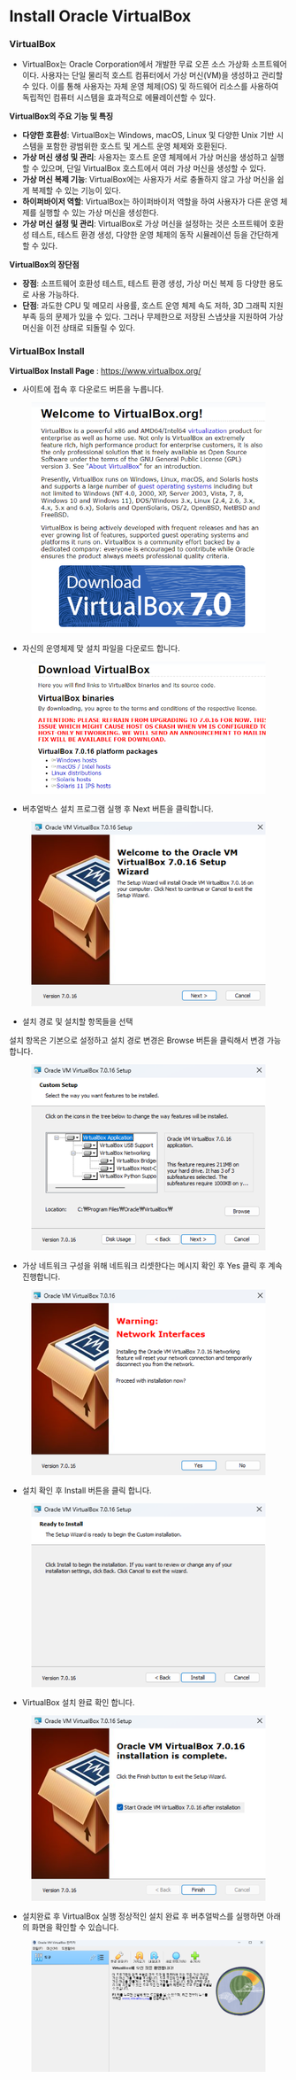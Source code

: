 # Install Oracle VirtualBox

### VirtualBox

* VirtualBox는 Oracle Corporation에서 개발한 무료 오픈 소스 가상화 소프트웨어이다. 사용자는 단일 물리적 호스트 컴퓨터에서 가상 머신(VM)을 생성하고 관리할 수 있다. 이를 통해 사용자는 자체 운영 체제(OS) 및 하드웨어 리소스를 사용하여 독립적인 컴퓨터 시스템을 효과적으로 에뮬레이션할 수 있다.

**VirtualBox의 주요 기능 및 특징**

* **다양한 호환성**: VirtualBox는 Windows, macOS, Linux 및 다양한 Unix 기반 시스템을 포함한 광범위한 호스트 및 게스트 운영 체제와 호환된다.
* **가상 머신 생성 및 관리**: 사용자는 호스트 운영 체제에서 가상 머신을 생성하고 실행할 수 있으며, 단일 VirtualBox 호스트에서 여러 가상 머신을 생성할 수 있다.
* **가상 머신 복제 기능**: VirtualBox에는 사용자가 서로 충돌하지 않고 가상 머신을 쉽게 복제할 수 있는 기능이 있다.
* **하이퍼바이저 역할**: VirtualBox는 하이퍼바이저 역할을 하여 사용자가 다른 운영 체제를 실행할 수 있는 가상 머신을 생성한다.
* **가상 머신 설정 및 관리**: VirtualBox로 가상 머신을 설정하는 것은 소프트웨어 호환성 테스트, 테스트 환경 생성, 다양한 운영 체제의 동작 시뮬레이션 등을 간단하게 할 수 있다.

**VirtualBox의 장단점**

* **장점**: 소프트웨어 호환성 테스트, 테스트 환경 생성, 가상 머신 복제 등 다양한 용도로 사용 가능하다.
* **단점**: 과도한 CPU 및 메모리 사용률, 호스트 운영 체제 속도 저하, 3D 그래픽 지원 부족 등의 문제가 있을 수 있다. 그러나 무제한으로 저장된 스냅샷을 지원하여 가상 머신을 이전 상태로 되돌릴 수 있다.

### VirtualBox Install

**VirtualBox Install Page** : https://www.virtualbox.org/

* 사이트에 접속 후 다운로드 버튼을 누릅니다.

<figure><img src="../../.gitbook/assets/1-1 (1) (1).png" alt=""><figcaption></figcaption></figure>

* 자신의 운영체제 맞 설치 파일을 다운로드 합니다.

<figure><img src="../../.gitbook/assets/1-2 (1) (1).png" alt=""><figcaption></figcaption></figure>

* 버추얼박스 설치 프로그램 실행 후 Next 버튼을 클릭합니다.

<figure><img src="../../.gitbook/assets/1-3 (1) (1).png" alt=""><figcaption></figcaption></figure>

* 설치 경로 및 설치할 항목들을 선택

설치 항목은 기본으로 설정하고 설치 경로 변경은 Browse 버튼을 클릭해서 변경 가능합니다.

<figure><img src="../../.gitbook/assets/1-4 (1) (1).png" alt=""><figcaption></figcaption></figure>

* 가상 네트워크 구성을 위해 네트워크 리셋한다는 메시지 확인 후 Yes 클릭 후 계속 진행합니다.

<figure><img src="../../.gitbook/assets/1-5 (1) (1).png" alt=""><figcaption></figcaption></figure>

* 설치 확인 후 Install 버튼을 클릭 합니다.

<figure><img src="../../.gitbook/assets/1-6 (1) (1).png" alt=""><figcaption></figcaption></figure>

* VirtualBox 설치 완료 확인 합니다.

<figure><img src="../../.gitbook/assets/1-7 (1) (1).png" alt=""><figcaption></figcaption></figure>

* 설치완료 후 VirtualBox 실행 정상적인 설치 완료 후 버추얼박스를 실행하면 아래의 화면을 확인할 수 있습니다.

<figure><img src="../../.gitbook/assets/1-8 (1) (1).png" alt=""><figcaption></figcaption></figure>
